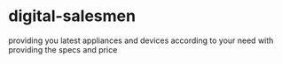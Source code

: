 # digital-salesmen
providing you latest appliances and devices according to your need with providing the specs and price
